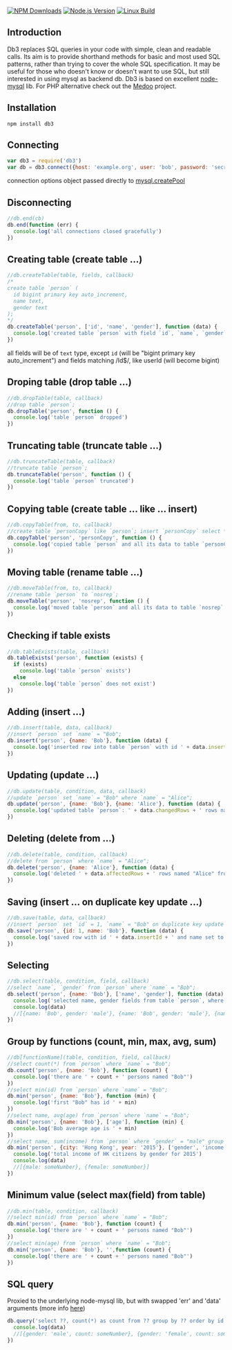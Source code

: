 [![NPM Downloads][downloads-image]][downloads-url]
[![Node.js Version][node-version-image]][node-version-url]
[![Linux Build][travis-image]][travis-url]

## Introduction
Db3 replaces SQL queries in your code with simple, clean and readable calls. Its aim is to provide shorthand methods for basic and most used SQL patterns, rather than trying to cover the whole SQL specification. It may be useful for those who doesn't know or doesn't want to use SQL, but still interested in using mysql as backend db. Db3 is based on excellent [node-mysql](https://github.com/felixge/node-mysql) lib. For PHP alternative check out the [Medoo](http://medoo.in/) project.

## Installation
```
npm install db3
```

## Connecting
```javascript
var db3 = require('db3')
var db = db3.connect({host: 'example.org', user: 'bob', password: 'secret', database : 'test'})
```
connection options object passed directly to [mysql.createPool](https://github.com/felixge/node-mysql#establishing-connections)

## Disconnecting
```javascript
//db.end(cb)
db.end(function (err) {
  console.log('all connections closed gracefully')
})
```
## Creating table (create table ...)
```javascript
//db.createTable(table, fields, callback)
/*
create table `person` (
  id bigint primary key auto_increment,
  name text,
  gender text
);
*/
db.createTable('person', ['id', 'name', 'gender'], function (data) {
  console.log('created table `person` with field `id`, `name`, `gender`')
})
```
all fields will be of `text` type, except `id` (will be "bigint primary key auto_increment") and fields matching /Id$/, like userId (will become bigint)

## Droping table (drop table ...)
```javascript
//db.dropTable(table, callback)
//drop table `person`;
db.dropTable('person', function () {
  console.log('table `person` dropped')
})
```

## Truncating table (truncate table ...)
```javascript
//db.truncateTable(table, callback)
//truncate table `person`;
db.truncateTable('person', function () {
  console.log('table `person` truncated')
})
```

## Copying table (create table ... like ... insert)
```javascript
//db.copyTable(from, to, callback)
//create table `personCopy` like `person`; insert `personCopy` select * from `person`;
db.copyTable('person', 'personCopy', function () {
  console.log('copied table `person` and all its data to table `personCopy`')
})
```

## Moving table (rename table ...)
```javascript
//db.moveTable(from, to, callback)
//rename table `person` to `nosrep`;
db.moveTable('person', 'nosrep', function () {
  console.log('moved table `person` and all its data to table `nosrep`')
})
```


## Checking if table exists
```javascript
//db.tableExists(table, callback)
db.tableExists('person', function (exists) {
  if (exists)
    console.log('table `person` exists')
  else
    console.log('table `person` does not exist')
})
```

## Adding (insert ...)
```javascript
//db.insert(table, data, callback)
//insert `person` set `name` = "Bob";
db.insert('person', {name: 'Bob'}, function (data) {
  console.log('inserted row into table `person` with id ' + data.insertId + ' and `name` set to "Bob"')
})
```

## Updating (update ...)
```javascript
//db.update(table, condition, data, callback)
//update `person` set `name` = "Bob" where `name` = "Alice";
db.update('person', {name: 'Bob'}, {name: 'Alice'}, function (data) {
  console.log('updated table `person`: ' + data.changedRows + ' rows named "Bob" changed name to "Alice"')
})
```

## Deleting (delete from ...)
```javascript
//db.delete(table, condition, callback)
//delete from `person` where `name` = "Alice";
db.delete('person', {name: 'Alice'}, function (data) {
  console.log('deleted ' + data.affectedRows + ' rows named "Alice" from table `person`')
})
```

## Saving (insert ... on duplicate key update ...)
```javascript
//db.save(table, data, callback)
//insert `person` set `id` = 1, `name` = "Bob" on duplicate key update `id` = 1, `name` = "Bob";
db.save('person', {id: 1, name: 'Bob'}, function (data) {
  console.log('saved row with id ' + data.insertId + ' and name set to "Bob" into table `person`')
})
```

## Selecting
```javascript
//db.select(table, condition, field, callback)
//select `name`, `gender` from `person` where `name` = "Bob";
db.select('person', {name: 'Bob'}, ['name', 'gender'], function (data) {
  console.log('selected name, gender fields from table `person`, where `name` = "Bob"')
  console.log(data)
  //[{name: 'Bob', gender: 'male'}, {name: 'Bob', gender: 'male'}, {name: 'Bob', gender: 'female'}, ...]
})
```

## Group by functions (count, min, max, avg, sum)
```javascript
//db[functionName](table, condition, field, callback)
//select count(*) from `person` where `name` = "Bob";
db.count('person', {name: 'Bob'}, function (count) {
  console.log('there are ' + count + ' persons named "Bob"')  
})
//select min(id) from `person` where `name` = "Bob";
db.min('person', {name: 'Bob'}, function (min) {
  console.log('first "Bob" has id ' + min)  
})
//select name, avg(age) from `person` where `name` = "Bob";
db.min('person', {name: 'Bob'}, ['age'], function (min) {
  console.log('Bob average age is ' + min)  
})
//select name, sum(income) from `person` where `gender` = "male" group by name;
db.min('person', {city: 'Hong Kong', year: '2015'}, ['gender', 'income'], function (data) {
  console.log('total income of HK citizens by gender for 2015')  
  console.log(data)
  //[{male: someNumber}, {female: someNumber}]
})

```

## Minimum value (select max(field) from table)
```javascript
//db.min(table, condition, callback)
//select min(id) from `person` where `name` = "Bob";
db.min('person', {name: 'Bob'}, function (count) {
  console.log('there are ' + count + ' persons named "Bob"')  
})
//select min(age) from `person` where `name` = "Bob";
db.min('person', {name: 'Bob'}, '',function (count) {
  console.log('there are ' + count + ' persons named "Bob"')  
})
```


## SQL query
Proxied to the underlying node-mysql lib, but with swapped 'err' and 'data' arguments (more info [here](https://github.com/felixge/node-mysql#performing-queries))
```javascript
db.query('select ??, count(*) as count from ?? group by ?? order by id limit 10', ['gender', 'person', 'gender'], function (data) {
  console.log(data)
  //[{gender: 'male', count: someNumber}, {gender: 'female', count: someNumber}, ...]
})
```

[downloads-image]: https://img.shields.io/npm/dm/db3.svg
[downloads-url]: https://npmjs.org/package/db3
[node-version-image]: http://img.shields.io/node/v/db3.svg
[node-version-url]: http://nodejs.org/download/
[travis-image]: https://img.shields.io/travis/afanasy/db3/master.svg
[travis-url]: https://travis-ci.org/afanasy/db3
